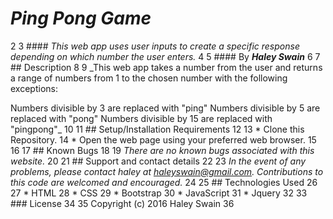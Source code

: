 # _Ping Pong Game_
2
3	#### _This web app uses user inputs to create a specific response depending on which number the user enters._
4
5	#### By _**Haley Swain**_
6
7	## Description
8
9	_This web app takes a number from the user and returns a range of numbers from 1 to the chosen number with the following exceptions:

Numbers divisible by 3 are replaced with "ping"
Numbers divisible by 5 are replaced with "pong"
Numbers divisible by 15 are replaced with "pingpong"_
10
11	## Setup/Installation Requirements
12
13	* Clone this Repository.
14	* Open the web page using your preferred web browser.
15
16
17	## Known Bugs
18
19	_There are no known bugs associated with this website._
20
21	## Support and contact details
22
23	_In the event of any problems, please contact haley at haleyswain@gmail.com. Contributions to this code are welcomed and encouraged._
24
25	## Technologies Used
26
27	* HTML
28	* CSS
29	* Bootstrap
30	* JavaScript
31	* Jquery
32
33	### License
34
35	Copyright (c) 2016 Haley Swain
36	
